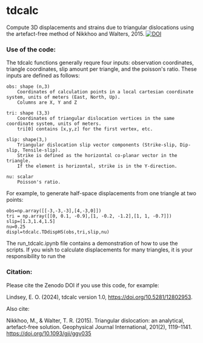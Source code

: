 # tdcalc
Compute 3D displacements and strains due to triangular dislocations using the artefact-free method of Nikkhoo and Walters, 2015.
[![DOI](https://zenodo.org/badge/269057031.svg)](https://zenodo.org/doi/10.5281/zenodo.12802953)

### Use of the code: 
The tdcalc functions generally requre four inputs: observation coordinates, triangle coordinates, slip amount per triangle, and the poisson's ratio. These inputs are defined as follows:

    obs: shape (n,3)
        Coordinates of calculation points in a local cartesian coordinate system, units of meters (East, North, Up). 
        Columns are X, Y and Z
    
    tri: shape (3,3)
        Coordinates of triangular dislocation vertices in the same coordinate system, units of meters.
        tri[0] contains [x,y,z] for the first vertex, etc.
    
    slip: shape(3,)
        Triangular dislocation slip vector components (Strike-slip, Dip-slip, Tensile-slip).
        Strike is defined as the horizontal co-planar vector in the triangle.
        If the element is horizontal, strike is in the Y-direction.
        
    nu: scalar
        Poisson's ratio.

For example, to generate half-space displacements from one triangle at two points:

    obs=np.array([[-3,-3,-3],[4,-3,0]])
    tri = np.array([[0, 0.1, -0.9],[1, -0.2, -1.2],[1, 1, -0.7]])
    slip=[1.3,1.4,1.5]
    nu=0.25
    displ=tdcalc.TDdispHS(obs,tri,slip,nu) 

The run_tdcalc.ipynb file contains a demonstration of how to use the scripts. If you wish to calculate displacements for many triangles, it is your responsibility to run the 

### Citation:
Please cite the Zenodo DOI if you use this code, for example:

Lindsey, E. O. (2024), tdcalc version 1.0, https://doi.org/10.5281/12802953.

Also cite:

Nikkhoo, M., & Walter, T. R. (2015). Triangular dislocation: an analytical, artefact-free solution. Geophysical Journal International, 201(2), 1119–1141. https://doi.org/10.1093/gji/ggv035
